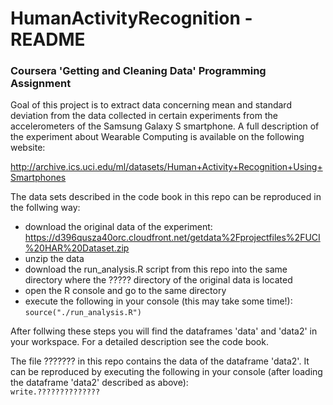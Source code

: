 # HumanActivityRecognition - README

### Coursera 'Getting and Cleaning Data' Programming Assignment

Goal of this project is to extract data concerning mean and standard deviation from the data collected in certain experiments from the accelerometers of the Samsung Galaxy S smartphone. A full description of the experiment about Wearable Computing is available on the following website:

http://archive.ics.uci.edu/ml/datasets/Human+Activity+Recognition+Using+Smartphones

The data sets described in the code book in this repo can be reproduced in the follwing way:
+ download the original data of the experiment:  
      https://d396qusza40orc.cloudfront.net/getdata%2Fprojectfiles%2FUCI%20HAR%20Dataset.zip
+ unzip the data
+ download the run_analysis.R script from this repo into the same directory where the ????? directory of the original data is located
+ open the R console and go to the same directory
+ execute the following in your console (this may take some time!):   
      ```
      source("./run_analysis.R")
      ```

After follwing these steps you will find the dataframes 'data' and 'data2' in your workspace. For a detailed description see the code book.

The file ??????? in this repo contains the data of the dataframe 'data2'. It can be reproduced by executing the following in your console (after loading the dataframe 'data2' described as above):  
      ```
      write.??????????????
      ```
